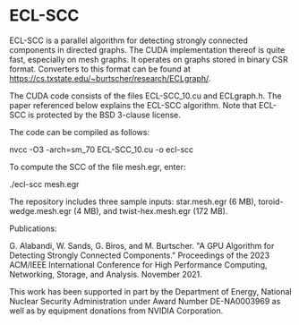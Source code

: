 # ECL-SCC

ECL-SCC is a parallel algorithm for detecting strongly connected components in directed graphs. The CUDA implementation thereof is quite fast, especially on mesh graphs. It operates on graphs stored in binary CSR format. Converters to this format can be found at https://cs.txstate.edu/~burtscher/research/ECLgraph/.

The CUDA code consists of the files ECL-SCC_10.cu and ECLgraph.h. The paper referenced below explains the ECL-SCC algorithm. Note that ECL-SCC is protected by the BSD 3-clause license.

The code can be compiled as follows:

   nvcc -O3 -arch=sm_70 ECL-SCC_10.cu -o ecl-scc

To compute the SCC of the file mesh.egr, enter:

   ./ecl-scc mesh.egr

The repository includes three sample inputs: star.mesh.egr (6 MB), toroid-wedge.mesh.egr (4 MB), and twist-hex.mesh.egr (172 MB).


Publications:

G. Alabandi, W. Sands, G. Biros, and M. Burtscher. "A GPU Algorithm for Detecting Strongly Connected Components." Proceedings of the 2023 ACM/IEEE International Conference for High Performance Computing, Networking, Storage, and Analysis. November 2021.

This work has been supported in part by the Department of Energy, National Nuclear Security Administration under Award Number DE-NA0003969 as well as by equipment donations from NVIDIA Corporation.
